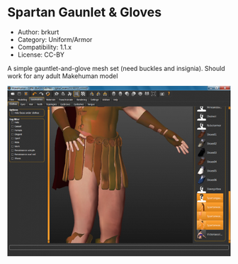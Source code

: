 # Spartan Gaunlet & Gloves

* Author: brkurt
* Category: Uniform/Armor
* Compatibility: 1.1.x
* License: CC-BY

A simple gauntlet-and-glove mesh set (need buckles and insignia).  Should work for any adult Makehuman model

![Example](spartanGauntletGloves1MHGUI.png)

